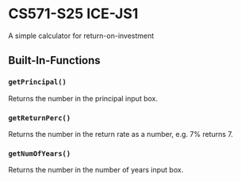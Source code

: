 # CS571-S25 ICE-JS1
A simple calculator for return-on-investment

## Built-In-Functions

### `getPrincipal()`
Returns the number in the principal input box.

### `getReturnPerc()`
Returns the number in the return rate as a number, e.g. 7% returns 7.

### `getNumOfYears()`
Returns the number in the number of years input box.
